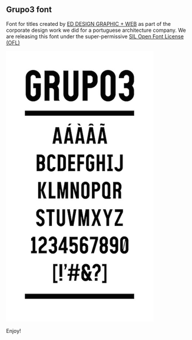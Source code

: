 Grupo3 font
--

Font for titles created by [ED DESIGN GRAPHIC + WEB](http://ed-works.com/) as part of the corporate design work we did for a portuguese architecture company.
We are releasing this font under the super-permissive [SIL Open Font License (OFL)](http://scripts.sil.org/OFL)

![grupo3 font specimen](grupo3_specimen.jpg?raw=true)


Enjoy!
